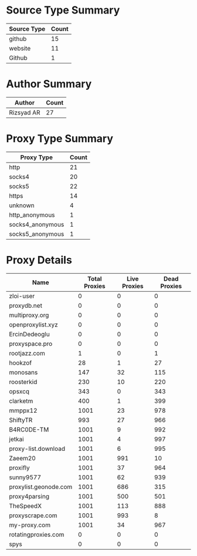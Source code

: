 # Source Type Summary

| Source Type | Count |
|-------------|-------|
| github | 15 |
| website | 11 |
| Github | 1 |


# Author Summary

| Author | Count |
|--------|-------|
| Rizsyad AR | 27 |


# Proxy Type Summary

| Proxy Type | Count |
|------------|-------|
| http | 21 |
| socks4 | 20 |
| socks5 | 22 |
| https | 14 |
| unknown | 4 |
| http_anonymous | 1 |
| socks4_anonymous | 1 |
| socks5_anonymous | 1 |


# Proxy Details

| Name | Total Proxies | Live Proxies | Dead Proxies |
|------|---------------|--------------|---------------|
| zloi-user | 0 | 0 | 0 |
| proxydb.net | 0 | 0 | 0 |
| multiproxy.org | 0 | 0 | 0 |
| openproxylist.xyz | 0 | 0 | 0 |
| ErcinDedeoglu | 0 | 0 | 0 |
| proxyspace.pro | 0 | 0 | 0 |
| rootjazz.com | 1 | 0 | 1 |
| hookzof | 28 | 1 | 27 |
| monosans | 147 | 32 | 115 |
| roosterkid | 230 | 10 | 220 |
| opsxcq | 343 | 0 | 343 |
| clarketm | 400 | 1 | 399 |
| mmppx12 | 1001 | 23 | 978 |
| ShiftyTR | 993 | 27 | 966 |
| B4RC0DE-TM | 1001 | 9 | 992 |
| jetkai | 1001 | 4 | 997 |
| proxy-list.download | 1001 | 6 | 995 |
| Zaeem20 | 1001 | 991 | 10 |
| proxifly | 1001 | 37 | 964 |
| sunny9577 | 1001 | 62 | 939 |
| proxylist.geonode.com | 1001 | 686 | 315 |
| proxy4parsing | 1001 | 500 | 501 |
| TheSpeedX | 1001 | 113 | 888 |
| proxyscrape.com | 1001 | 993 | 8 |
| my-proxy.com | 1001 | 34 | 967 |
| rotatingproxies.com | 0 | 0 | 0 |
| spys | 0 | 0 | 0 |
